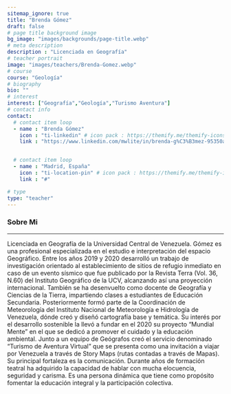 ```yaml
---
sitemap_ignore: true
title: "Brenda Gómez"
draft: false
# page title background image
bg_image: "images/backgrounds/page-title.webp"
# meta description
description : "Licenciada en Geografía"
# teacher portrait
image: "images/teachers/Brenda-Gomez.webp"
# course
course: "Geología"
# biography
bio: ""
# interest
interest: ["Geografía","Geología","Turismo Aventura"]
# contact info
contact:
  # contact item loop
  - name : "Brenda Gómez"
    icon : "ti-linkedin" # icon pack : https://themify.me/themify-icons
    link : "https://www.linkedin.com/mwlite/in/brenda-g%C3%B3mez-95350a1a8"


  # contact item loop
  - name : "Madrid, España"
    icon : "ti-location-pin" # icon pack : https://themify.me/themify-icons
    link : "#"

# type
type: "teacher"
---
```


### Sobre Mi
------------

Licenciada en Geografía de la Universidad Central de Venezuela. Gómez es una profesional especializada en el estudio e interpretación del espacio Geográfico. Entre los años 2019 y 2020 desarrolló un trabajo de investigación orientado al establecimiento de sitios de refugio inmediato en caso de un evento sísmico que fue publicado por la Revista Terra (Vol. 36, N.60) del Instituto Geográfico de la UCV, alcanzando así una proyección internacional. También se ha desenvuelto como docente de Geografía y Ciencias de la Tierra, impartiendo clases a estudiantes de Educación Secundaria. Posteriormente formó parte de la Coordinación de Meteorología del Instituto Nacional de Meteorología e Hidrología de Venezuela, dónde creó y diseñó cartografía base y temática.
Su interés por el desarrollo sostenible la llevó a fundar en el 2020 su proyecto “Mundial Mente” en el que se dedicó a promover el cuidado y la educación ambiental. Junto a un equipo de Geógrafos creó el servicio denominado “Turismo de Aventura Virtual” que se presenta como una invitación a viajar por Venezuela a través de Story Maps (rutas contadas a través de Mapas).
Su principal fortaleza es la comunicación. Durante años de formación teatral ha adquirido la capacidad de hablar con mucha elocuencia, seguridad y carisma. Es una persona dinámica que tiene como propósito fomentar la educación integral y la participación colectiva.